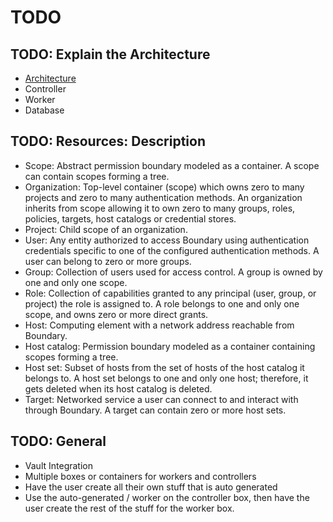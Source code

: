 # TODO

## TODO: Explain the Architecture

- [Architecture](https://learn.hashicorp.com/img/boundary/boundary-resources.png)
- Controller
- Worker
- Database

## TODO: Resources: Description

- Scope: Abstract permission boundary modeled as a container. A scope can contain scopes forming a tree.
- Organization: Top-level container (scope) which owns zero to many projects and zero to many authentication methods. An organization inherits from scope allowing it to own zero to many groups, roles, policies, targets, host catalogs or credential stores.
- Project: Child scope of an organization.
- User: Any entity authorized to access Boundary using authentication credentials specific to one of the configured authentication methods. A user can belong to zero or more groups.
- Group: Collection of users used for access control. A group is owned by one and only one scope.
- Role: Collection of capabilities granted to any principal (user, group, or project) the role is assigned to. A role belongs to one and only one scope, and owns zero or more direct grants.
- Host: Computing element with a network address reachable from Boundary.
- Host catalog: Permission boundary modeled as a container containing scopes forming a tree.
- Host set: Subset of hosts from the set of hosts of the host catalog it belongs to. A host set belongs to one and only one host; therefore, it gets deleted when its host catalog is deleted.
- Target: Networked service a user can connect to and interact with through Boundary. A target can contain zero or more host sets.

## TODO: General

- Vault Integration
- Multiple boxes or containers for workers and controllers
- Have the user create all their own stuff that is auto generated
- Use the auto-generated / worker on the controller box, then have the user create the rest of the stuff for the worker box.
